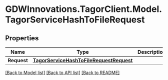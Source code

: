 # GDWInnovations.TagorClient.Model.TagorServiceHashToFileRequest

## Properties

Name | Type | Description | Notes
------------ | ------------- | ------------- | -------------
**Request** | [**TagorServiceHashToFileRequestRequest**](TagorServiceHashToFileRequestRequest.md) |  | [optional] 

[[Back to Model list]](../README.md#documentation-for-models) [[Back to API list]](../README.md#documentation-for-api-endpoints) [[Back to README]](../README.md)

